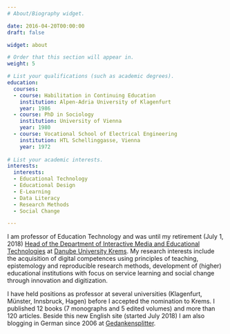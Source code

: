 ```yaml
---
# About/Biography widget.

date: 2016-04-20T00:00:00
draft: false

widget: about

# Order that this section will appear in.
weight: 5

# List your qualifications (such as academic degrees).
education:
  courses:
  - course: Habilitation in Continuing Education
    institution: Alpen-Adria University of Klagenfurt
    year: 1986
  - course: PhD in Sociology
    institution: University of Vienna
    year: 1980
  - course: Vocational School of Electrical Engineering
    institution: HTL Schellinggasse, Vienna
    year: 1972
    
# List your academic interests.
interests:
  interests:
  - Educational Technology
  - Educational Design
  - E-Learning
  - Data Literacy
  - Research Methods
  - Social Change

---
```


I am professor of Education Technology and was until my retirement (July 1, 2018) [Head of the Department of Interactive Media and Educational Technologies](http://www.donau-uni.ac.at/en/department/imb/index.php) at [Danube University Krems](http://www.donau-uni.ac.at/en/index.php). My research interests include the acquisition of digital competences using principles of teaching, epistemology and reproducible research methods, development of (higher) educational institutions with focus on service learning and social change through innovation and digitization.

I have held positions as professor at several universities  (Klagenfurt, Münster, Innsbruck, Hagen) before I accepted the nomination to Krems. I published 12 books (7 monographs and 5 edited volumes) and more than 120 articles. Beside this new English site (started July 2018) I am also blogging in German since 2006 at [Gedankensplitter](http://peter.baumgartner.name).


